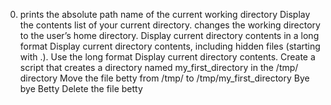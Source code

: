 0. prints the absolute path name of the current working directory
Display the contents list of your current directory.
changes the working directory to the user’s home directory.
Display current directory contents in a long format
Display current directory contents, including hidden files (starting with .). Use the long format
Display current directory contents.
Create a script that creates a directory named my_first_directory in the /tmp/ directory
Move the file betty from /tmp/ to /tmp/my_first_directory
 Bye bye Betty
Delete the file betty

